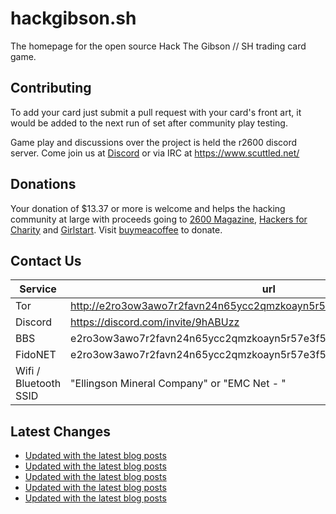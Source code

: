 # hackgibson.sh
The homepage for the open source Hack The Gibson // SH trading card game.


## Contributing

To add your card just submit a pull request with your card's front art, it would be added to the next run of set after community play testing.

Game play and discussions over the project is held the r2600 discord server. Come join us at [Discord](https://discord.com/invite/9hABUzz) or via IRC at https://www.scuttled.net/


## Donations

Your donation of $13.37 or more is welcome and helps the hacking community at large with proceeds going to [2600 Magazine](https://2600.com/), [Hackers for Charity](https://hackersforcharity.org) and [Girlstart](https://girlstart.org).  Visit [buymeacoffee](https://www.buymeacoffee.com/hackgibson.sh) to donate.


## Contact Us

Service | url
-|-
Tor | http://e2ro3ow3awo7r2favn24n65ycc2qmzkoayn5r57e3f56nvjwdcgg32ad.onion
Discord | https://discord.com/invite/9hABUzz
BBS | e2ro3ow3awo7r2favn24n65ycc2qmzkoayn5r57e3f56nvjwdcgg32ad.onion:23
FidoNET | e2ro3ow3awo7r2favn24n65ycc2qmzkoayn5r57e3f56nvjwdcgg32ad.onion:24554
Wifi / Bluetooth SSID | "Ellingson Mineral Company" or "EMC Net - <fidonet address>"

## Latest Changes
<!-- BLOG-POST-LIST:START -->
- [Updated with the latest blog posts](https://github.com/DFW2600/hackgibson.sh/commit/6cf133579fc6dd52f78e5e40872e3d3755005605)
- [Updated with the latest blog posts](https://github.com/DFW2600/hackgibson.sh/commit/a4125fb9e51f5751c6f0908e6ee7efd9b11df2c8)
- [Updated with the latest blog posts](https://github.com/DFW2600/hackgibson.sh/commit/a10ecd5bddf6c29073d7461f89088c883c271cf7)
- [Updated with the latest blog posts](https://github.com/DFW2600/hackgibson.sh/commit/4937d09b7bfc38166bfb8a0df40eb7cf4c8339e8)
- [Updated with the latest blog posts](https://github.com/DFW2600/hackgibson.sh/commit/515b6bcd94d86bacd9f69fa79f87c76aeb1423b9)
<!-- BLOG-POST-LIST:END -->
